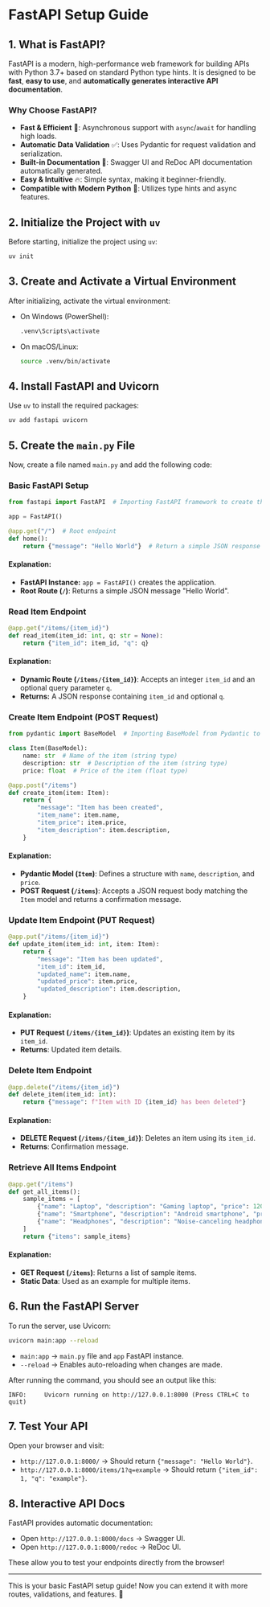 # FastAPI Setup Guide

## 1. What is FastAPI?

FastAPI is a modern, high-performance web framework for building APIs with Python 3.7+ based on standard Python type hints. It is designed to be **fast**, **easy to use**, and **automatically generates interactive API documentation**.

### Why Choose FastAPI?
- **Fast & Efficient** 🚀: Asynchronous support with `async`/`await` for handling high loads.
- **Automatic Data Validation** ✅: Uses Pydantic for request validation and serialization.
- **Built-in Documentation** 📄: Swagger UI and ReDoc API documentation automatically generated.
- **Easy & Intuitive** 🔥: Simple syntax, making it beginner-friendly.
- **Compatible with Modern Python** 🐍: Utilizes type hints and async features.

## 2. Initialize the Project with `uv`

Before starting, initialize the project using `uv`:

```sh
uv init
```

## 3. Create and Activate a Virtual Environment

After initializing, activate the virtual environment:

- On Windows (PowerShell):
  ```sh
  .venv\Scripts\activate
  ```
- On macOS/Linux:
  ```sh
  source .venv/bin/activate
  ```

## 4. Install FastAPI and Uvicorn

Use `uv` to install the required packages:

```sh
uv add fastapi uvicorn
```

## 5. Create the `main.py` File

Now, create a file named `main.py` and add the following code:

### Basic FastAPI Setup

```python
from fastapi import FastAPI  # Importing FastAPI framework to create the web API

app = FastAPI()

@app.get("/")  # Root endpoint
def home():
    return {"message": "Hello World"}  # Return a simple JSON response
```

#### Explanation:
- **FastAPI Instance:** `app = FastAPI()` creates the application.
- **Root Route (`/`)**: Returns a simple JSON message "Hello World".

### Read Item Endpoint

```python
@app.get("/items/{item_id}")
def read_item(item_id: int, q: str = None):
    return {"item_id": item_id, "q": q}
```

#### Explanation:
- **Dynamic Route (`/items/{item_id}`)**: Accepts an integer `item_id` and an optional query parameter `q`.
- **Returns:** A JSON response containing `item_id` and optional `q`.

### Create Item Endpoint (POST Request)

```python
from pydantic import BaseModel  # Importing BaseModel from Pydantic to define data models

class Item(BaseModel):
    name: str  # Name of the item (string type)
    description: str  # Description of the item (string type)
    price: float  # Price of the item (float type)

@app.post("/items")
def create_item(item: Item):
    return {
        "message": "Item has been created",
        "item_name": item.name,
        "item_price": item.price,
        "item_description": item.description,
    }
```

#### Explanation:
- **Pydantic Model (`Item`)**: Defines a structure with `name`, `description`, and `price`.
- **POST Request (`/items`)**: Accepts a JSON request body matching the `Item` model and returns a confirmation message.

### Update Item Endpoint (PUT Request)

```python
@app.put("/items/{item_id}")
def update_item(item_id: int, item: Item):
    return {
        "message": "Item has been updated",
        "item_id": item_id,
        "updated_name": item.name,
        "updated_price": item.price,
        "updated_description": item.description,
    }
```

#### Explanation:
- **PUT Request (`/items/{item_id}`)**: Updates an existing item by its `item_id`.
- **Returns**: Updated item details.

### Delete Item Endpoint

```python
@app.delete("/items/{item_id}")
def delete_item(item_id: int):
    return {"message": f"Item with ID {item_id} has been deleted"}
```

#### Explanation:
- **DELETE Request (`/items/{item_id}`)**: Deletes an item using its `item_id`.
- **Returns**: Confirmation message.

### Retrieve All Items Endpoint

```python
@app.get("/items")
def get_all_items():
    sample_items = [
        {"name": "Laptop", "description": "Gaming laptop", "price": 1200.99},
        {"name": "Smartphone", "description": "Android smartphone", "price": 699.99},
        {"name": "Headphones", "description": "Noise-canceling headphones", "price": 199.99},
    ]
    return {"items": sample_items}
```

#### Explanation:
- **GET Request (`/items`)**: Returns a list of sample items.
- **Static Data**: Used as an example for multiple items.

## 6. Run the FastAPI Server

To run the server, use Uvicorn:

```sh
uvicorn main:app --reload
```

- `main:app` → `main.py` file and `app` FastAPI instance.
- `--reload` → Enables auto-reloading when changes are made.

After running the command, you should see an output like this:

```
INFO:     Uvicorn running on http://127.0.0.1:8000 (Press CTRL+C to quit)
```

## 7. Test Your API

Open your browser and visit:

- `http://127.0.0.1:8000/` → Should return `{"message": "Hello World"}`.
- `http://127.0.0.1:8000/items/1?q=example` → Should return `{"item_id": 1, "q": "example"}`.

## 8. Interactive API Docs

FastAPI provides automatic documentation:

- Open `http://127.0.0.1:8000/docs` → Swagger UI.
- Open `http://127.0.0.1:8000/redoc` → ReDoc UI.

These allow you to test your endpoints directly from the browser!

---

This is your basic FastAPI setup guide! Now you can extend it with more routes, validations, and features. 🚀

